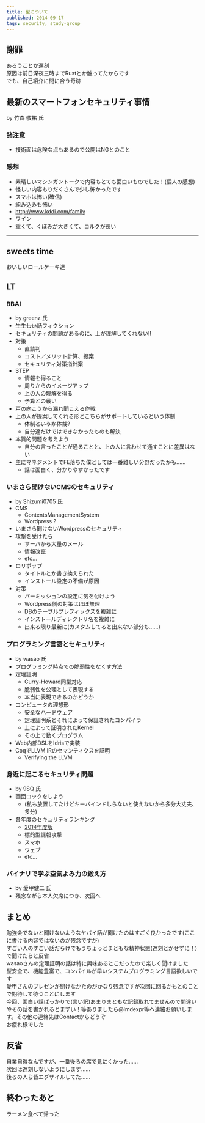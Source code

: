 ```yaml
---
title: 型について
published: 2014-09-17
tags: security, study-group
---
```

## 謝罪
あろうことか遅刻  
原因は前日深夜三時までRustとか触ってたからです  
でも、自己紹介に間に合う奇跡  

## 最新のスマートフォンセキュリティ事情
by 竹森 敬祐 氏  

### 諸注意
* 技術面は危険な点もあるので公開はNGとのこと  

### 感想
* 素晴しいマシンガントークで内容もとても面白いものでした！(個人の感想)  
* 怪しい内容もりだくさんで少し怖かったです  
* スマホは怖い(確信)
* 組み込みも怖い
* http://www.kddi.com/family
* ワイン
* 重くて、くぼみが大きくて、コルクが長い

______
## sweets time
おいしいロールケーキ達  

## LT

### BBAI
* by greenz 氏  
* ~~生生しい話~~フィクション
* セキュリティの問題があるのに、上が理解してくれない!!
* 対策
    * 直談判
    * コスト／メリット計算、提案
    * セキュリティ対策指針案
* STEP
    * 情報を得ること
    * 周りからのイメージアップ
    * 上の人の理解を得る
    * 予算との戦い
* 戸の向こうから漏れ聞こえる作戦
* 上の人が提案してくれる形とこちらがサポートしているという体制
    * ~~体制というか体裁?~~
    * 自分達だけではできなかったものも解決
* 本質的問題を考えよう
    * 自分の言ったことが通ることと、上の人に言わせて通すことに差異はない
* 主にマネジメントでFE落ちた僕としては一番難しい分野だったかも……
    * 話は面白く、分かりやすかったです

### いまさら聞けないCMSのセキュリティ
* by Shizumi0705 氏  
* CMS  
    * ContentsManagementSystem  
    * Wordpress ?  
* いまさら聞けないWordpressのセキュリティ  
* 攻撃を受けたら  
    * サーバから大量のメール  
    * 情報改竄  
    * etc...  
* ロリポップ  
    * タイトルとか書き換えられた  
    * インストール設定の不備が原因  
* 対策  
    * パーミッションの設定に気を付けよう
    * Wordpress側の対策はほぼ無理
    * DBのテーブルプレフィックスを複雑に
    * インストールディレクトリ名を複雑に
    * 出来る限り最新に(カスタムしてると出来ない部分も……)

### プログラミング言語とセキュリティ
* by wasao 氏
* プログラミング時点での脆弱性をなくす方法
* 定理証明
    * Curry-Howard同型対応
    * 脆弱性を公理として表現する
    * 本当に表現できるのかどうか
* コンピュータの理想形
    * 安全なハードウェア
    * 定理証明系とそれによって保証されたコンパイラ
    * 上によって証明されたKernel
    * その上で動くプログラム
* Web内部DSLをIdrisで実装
* CoqでLLVM IRのセマンティクスを証明
    * Verifying the LLVM

### 身近に起こるセキュリティ問題
* by 9SQ 氏
* 画面ロックをしよう
    * (私も放置してたけどキーバインドしらないと使えないから多分大丈夫、多分)
* 各年度のセキュリティランキング
    * [2014年度版](https://www.ipa.go.jp/security/vuln/10threats2014.html)
    * 標的型諜報攻撃
    * スマホ
    * ウェブ
    * etc...

### バイナリで学ぶ空気よみ力の鍛え方
* by 愛甲健二 氏  
* 残念ながら本人欠席につき、次回へ  

## まとめ
勉強会でないと聞けないようなヤバイ話が聞けたのはすごく良かったです(ここに書ける内容ではないのが残念ですが)  
すごい人のすごい話だらけでもうちょっとまともな精神状態(遅刻とかせずに！)で聞けたらと反省  
wasaoさんの定理証明の話は特に興味あるとこだったので楽しく聞けました  
型安全で、機能豊富で、コンパイルが早いシステムプログラミング言語欲しいです  
愛甲さんのプレゼンが聞けなかたのがかなり残念ですが次回に回るかもとのことで期待して待つことにします  
今回、面白い話ばっかりで(言い訳)あまりまともな記録取れてませんので間違いやその話を書かれるとまずい！等ありましたら@lmdexpr等へ連絡お願いします。その他の連絡先はContactからどうぞ  
お疲れ様でした  

## 反省
自業自得なんですが、一番後ろの席で見にくかった……  
次回は遅刻しないようにします……  
後ろの人ら皆エグザイルしてた……  

## 終わったあと
ラーメン食べて帰った
